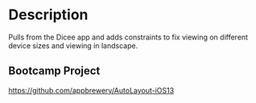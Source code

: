 # Description

Pulls from the Dicee app and adds constraints to fix viewing on different device sizes and viewing in landscape.

## Bootcamp Project

https://github.com/appbrewery/AutoLayout-iOS13
